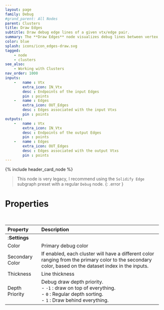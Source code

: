 ```yaml
---
layout: page
family: Debug
#grand_parent: All Nodes
parent: Clusters
title: Draw Edges
subtitle: Draw debug edge lines of a given vtx/edge pair.
summary: The **Draw Edges** node visualizes debug lines between vertex and edge pairs, with customizable color, thickness, and depth options for debugging cluster structure
color: blue
splash: icons/icon_edges-draw.svg
tagged: 
    - node
    - clusters
see_also:
    - Working with Clusters
nav_order: 1000
inputs:
    -   name : Vtx
        extra_icon: IN_Vtx
        desc : Endpoints of the input Edges
        pin : points
    -   name : Edges
        extra_icon: OUT_Edges
        desc : Edges associated with the input Vtxs
        pin : points
outputs:
    -   name : Vtx
        extra_icon: IN_Vtx
        desc : Endpoints of the output Edges
        pin : points
    -   name : Edges
        extra_icon: OUT_Edges
        desc : Edges associated with the output Vtxs
        pin : points
---
```


{% include header_card_node %}

> This node is very legacy, I recommend using the `Solidify Edge` subgraph preset with a regular `Debug` node.
{: .error }

# Properties
<br>

| Property       | Description          |
|:-------------|:------------------|
|:**Settings**||
| Color           | Primary debug color  |
| Secondary Color           | If enabled, each cluster will have a different color ranging from the primary color to the secondary color, based on the dataset index in the inputs. |
| Thickness           | Line thickness  |
| Depth Priority          | Debug draw depth priority. <br>- `-1` : draw on top of everything.<br>- `0` : Regular depth sorting.<br>- `1` : Draw behind everything. |
